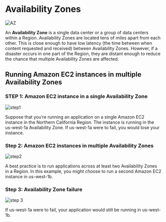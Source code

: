 # Availability Zones

![AZ](https://user-images.githubusercontent.com/42696800/154280062-f4df29cb-47c9-4c50-a343-b5b7497477bc.png)

An **Availability Zone** is a single data center or a group of data centers within a Region. Availability Zones are located tens of miles apart from each other. This is close enough to have low latency (the time between when content requested and received) between Availability Zones. However, if a disaster occurs in one part of the Region, they are distant enough to reduce the chance that multiple Availability Zones are affected.

## Running Amazon EC2 instances in multiple Availability Zones

### STEP 1: Amazon EC2 instance in a single Availability Zone

![step1](https://user-images.githubusercontent.com/42696800/154280328-60cfff02-6153-40c0-9a52-bad628483980.png)

Suppose that you’re running an application on a single Amazon EC2 instance in the Northern California Region. The instance is running in the us-west-1a Availability Zone. If us-west-1a were to fail, you would lose your instance.

### Step 2: Amazon EC2 instances in multiple Availability Zones

![step2](https://user-images.githubusercontent.com/42696800/154280536-fccded9b-3c60-4d3e-98cf-6e2c349009ae.png)

A best practice is to run applications across at least two Availability Zones in a Region. In this example, you might choose to run a second Amazon EC2 instance in us-west-1b.

### Step 3: Availability Zone failure

![step 3](https://user-images.githubusercontent.com/42696800/154281057-8042cbc2-9543-4f78-bcf8-03dd453a7ded.png)

If us-west-1a were to fail, your application would still be running in us-west-1b.
